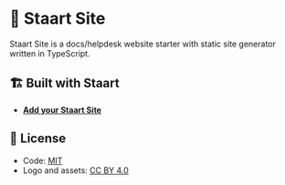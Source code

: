# 📑 Staart Site

Staart Site is a docs/helpdesk website starter with static site generator written in TypeScript.

## 🏗️ Built with Staart

- **[Add your Staart Site](https://github.com/staart/site/edit/master/README.md)**

## 📄 License

- Code: [MIT](https://github.com/staart/site/blob/master/LICENSE)
- Logo and assets: [CC BY 4.0](https://creativecommons.org/licenses/by/4.0/)
